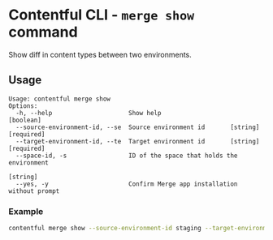 # Contentful CLI - `merge show` command

Show diff in content types between two environments.

## Usage

```
Usage: contentful merge show
Options:
  -h, --help                     Show help                             [boolean]
  --source-environment-id, --se  Source environment id       [string] [required]
  --target-environment-id, --te  Target environment id       [string] [required]
  --space-id, -s                 ID of the space that holds the environment
                                                                        [string]
  --yes, -y                      Confirm Merge app installation without prompt
```

### Example

```sh
contentful merge show --source-environment-id staging --target-environment-id master
```

